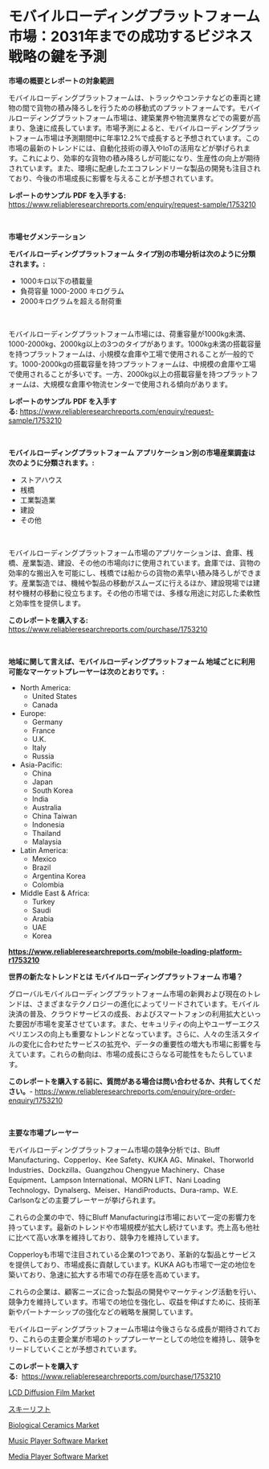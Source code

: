 <p><h1>モバイルローディングプラットフォーム市場：2031年までの成功するビジネス戦略の鍵を予測</h1></p><p><strong>市場の概要とレポートの対象範囲</strong></p>
<p><p>モバイルローディングプラットフォームは、トラックやコンテナなどの車両と建物の間で貨物の積み降ろしを行うための移動式のプラットフォームです。モバイルローディングプラットフォーム市場は、建築業界や物流業界などでの需要が高まり、急速に成長しています。市場予測によると、モバイルローディングプラットフォーム市場は予測期間中に年率12.2%で成長すると予想されています。この市場の最新のトレンドには、自動化技術の導入やIoTの活用などが挙げられます。これにより、効率的な貨物の積み降ろしが可能になり、生産性の向上が期待されています。また、環境に配慮したエコフレンドリーな製品の開発も注目されており、今後の市場成長に影響を与えることが予想されています。</p></p>
<p><strong>レポートのサンプル PDF を入手する:</strong> <a href="https://www.reliableresearchreports.com/enquiry/request-sample/1753210">https://www.reliableresearchreports.com/enquiry/request-sample/1753210</a></p>
<p>&nbsp;</p>
<p><strong>市場セグメンテーション</strong></p>
<p><strong>モバイルローディングプラットフォーム タイプ別の市場分析は次のように分類されます。:</strong></p>
<p><ul><li>1000キロ以下の積載量</li><li>負荷容量 1000-2000 キログラム</li><li>2000キログラムを超える耐荷重</li></ul></p>
<p>&nbsp;</p>
<p><p>モバイルローディングプラットフォーム市場には、荷重容量が1000kg未満、1000-2000kg、2000kg以上の3つのタイプがあります。1000kg未満の搭載容量を持つプラットフォームは、小規模な倉庫や工場で使用されることが一般的です。1000-2000kgの搭載容量を持つプラットフォームは、中規模の倉庫や工場で使用されることが多いです。一方、2000kg以上の搭載容量を持つプラットフォームは、大規模な倉庫や物流センターで使用される傾向があります。</p></p>
<p><strong>レポートのサンプル PDF を入手する:</strong>&nbsp;<a href="https://www.reliableresearchreports.com/enquiry/request-sample/1753210">https://www.reliableresearchreports.com/enquiry/request-sample/1753210</a></p>
<p>&nbsp;</p>
<p><strong> モバイルローディングプラットフォーム アプリケーション別の市場産業調査は次のように分類されます。:</strong></p>
<p><ul><li>ストアハウス</li><li>桟橋</li><li>工業製造業</li><li>建設</li><li>その他</li></ul></p>
<p>&nbsp;</p>
<p><p>モバイルローディングプラットフォーム市場のアプリケーションは、倉庫、桟橋、産業製造、建設、その他の市場向けに使用されています。倉庫では、貨物の効率的な搬出入を可能にし、桟橋では船からの貨物の素早い積み降ろしができます。産業製造では、機械や製品の移動がスムーズに行えるほか、建設現場では建材や機材の移動に役立ちます。その他の市場では、多様な用途に対応した柔軟性と効率性を提供します。</p></p>
<p><strong>このレポートを購入する:</strong>&nbsp; <a href="https://www.reliableresearchreports.com/purchase/1753210">https://www.reliableresearchreports.com/purchase/1753210</a></p>
<p>&nbsp;</p>
<p><strong>地域に関して言えば、モバイルローディングプラットフォーム 地域ごとに利用可能なマーケットプレーヤーは次のとおりです。:</strong></p>
<p><ul>
    <li>
        North America:
        <ul>
            <li>United States</li>
            <li>Canada</li>
        </ul>
    </li>
    <li>
        Europe:
        <ul>
            <li>Germany</li>
            <li>France</li>
            <li>U.K.</li>
            <li>Italy</li>
            <li>Russia</li>
        </ul>
    </li>
    <li>
        Asia-Pacific:
        <ul>
            <li>China</li>
            <li>Japan</li>
            <li>South Korea</li>
            <li>India</li>
            <li>Australia</li>
            <li>China Taiwan</li>
            <li>Indonesia</li>
            <li>Thailand</li>
            <li>Malaysia</li>
        </ul>
    </li>
    <li>
        Latin America:
        <ul>
            <li>Mexico</li>
            <li>Brazil</li>
            <li>Argentina Korea</li>
            <li>Colombia</li>
        </ul>
    </li>
    <li>
        Middle East & Africa:
        <ul>
            <li>Turkey</li>
            <li>Saudi</li>
            <li>Arabia</li>
            <li>UAE</li>
            <li>Korea</li>
        </ul>
    </li>
    </ul></p>
<p><strong><a href="https://www.reliableresearchreports.com/mobile-loading-platform-r1753210">https://www.reliableresearchreports.com/mobile-loading-platform-r1753210</a></strong>&nbsp;</p>
<p><strong>世界の新たなトレンドとは モバイルローディングプラットフォーム 市場？</strong></p>
<p><p>グローバルモバイルローディングプラットフォーム市場の新興および現在のトレンドは、さまざまなテクノロジーの進化によってリードされています。モバイル決済の普及、クラウドサービスの成長、およびスマートフォンの利用拡大といった要因が市場を変革させています。また、セキュリティの向上やユーザーエクスペリエンスの向上も重要なトレンドとなっています。さらに、人々の生活スタイルの変化に合わせたサービスの拡充や、データの重要性の増大も市場に影響を与えています。これらの動向は、市場の成長にさらなる可能性をもたらしています。</p></p>
<p><strong>このレポートを購入する前に、質問がある場合は問い合わせるか、共有してください。</strong>- <a href="https://www.reliableresearchreports.com/enquiry/pre-order-enquiry/1753210">https://www.reliableresearchreports.com/enquiry/pre-order-enquiry/1753210</a></p>
<p>&nbsp;</p>
<p><strong>主要な市場プレーヤー</strong></p>
<p><p>モバイルローディングプラットフォーム市場の競争分析では、Bluff Manufacturing、Copperloy、Kee Safety、KUKA AG、Minakel、Thorworld Industries、Dockzilla、Guangzhou Chengyue Machinery、Chase Equipment、Lampson International、MORN LIFT、Nani Loading Technology、Dynalserg、Meiser、HandiProducts、Dura-ramp、W.E. Carlsonなどの主要プレーヤーが挙げられます。</p><p>これらの企業の中で、特にBluff Manufacturingは市場において一定の影響力を持っています。最新のトレンドや市場規模が拡大し続けています。売上高も他社に比べて高い水準を維持しており、競争力を維持しています。</p><p>Copperloyも市場で注目されている企業の1つであり、革新的な製品とサービスを提供しており、市場成長に貢献しています。KUKA AGも市場で一定の地位を築いており、急速に拡大する市場での存在感を高めています。</p><p>これらの企業は、顧客ニーズに合った製品の開発やマーケティング活動を行い、競争力を維持しています。市場での地位を強化し、収益を伸ばすために、技術革新やパートナーシップの強化などの戦略を展開しています。</p><p>モバイルローディングプラットフォーム市場は今後さらなる成長が期待されており、これらの主要企業が市場のトッププレーヤーとしての地位を維持し、競争をリードしていくことが予想されています。</p></p>
<p><strong>このレポートを購入する:</strong>&nbsp;&nbsp;<a href="https://www.reliableresearchreports.com/purchase/1753210">https://www.reliableresearchreports.com/purchase/1753210</a></p>
<p><p><a href="https://www.linkedin.com/pulse/lcd-diffusion-film-market-centers-aspects-growth-share-7kl7e?trackingId=rRRLi7U2sRUgJE5zU9uXgQ%3D%3D">LCD Diffusion Film Market</a></p><p><a href="https://medium.com/@reyeshowell655/%E3%82%B9%E3%82%AD%E3%83%BC%E3%83%AA%E3%83%95%E3%83%88%E5%B8%82%E5%A0%B4%E3%81%AE%E5%88%86%E6%9E%90-%E3%82%B0%E3%83%AD%E3%83%BC%E3%83%90%E3%83%AB%E7%94%A3%E6%A5%AD%E3%81%AE%E5%B1%95%E6%9C%9B%E3%81%A8%E4%BA%88%E6%B8%AC-2024%E5%B9%B4%E3%81%8B%E3%82%892031%E5%B9%B4-2045b9ad4942">スキーリフト</a></p><p><a href="https://www.linkedin.com/pulse/biological-ceramics-market-research-report-key-successful-jfzwe?trackingId=r3VvRWIzS8rlhD40Q%2Ft%2Bjw%3D%3D">Biological Ceramics Market</a></p><p><a href="https://github.com/arionmp/Market-Research-Report-List-2/blob/main/music-player-software-market.md">Music Player Software Market</a></p><p><a href="https://github.com/markusgodoy/Market-Research-Report-List-2/blob/main/media-player-software-market.md">Media Player Software Market</a></p></p>